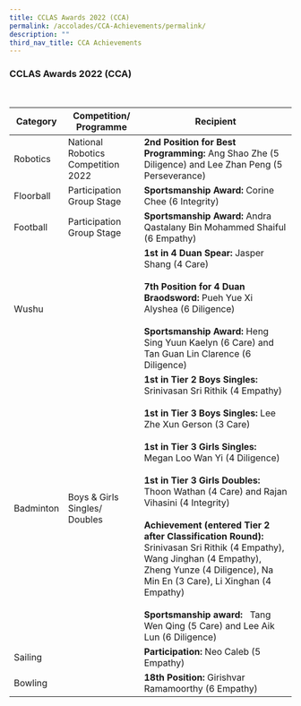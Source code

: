 ```yaml
---
title: CCLAS Awards 2022 (CCA)
permalink: /accolades/CCA-Achievements/permalink/
description: ""
third_nav_title: CCA Achievements
---
```

### CCLAS Awards 2022 (CCA)
<br>

| Category | Competition/ Programme | Recipient |
| -------- | -------- | -------- |
| Robotics     | National Robotics Competition 2022     | **2nd Position for Best Programming:**  Ang Shao Zhe (5 Diligence) and Lee Zhan Peng (5 Perseverance)|
Floorball|Participation Group Stage|**Sportsmanship Award:** Corine Chee (6 Integrity)
|Football|Participation Group Stage|**Sportsmanship Award:** Andra Qastalany Bin Mohammed Shaiful (6 Empathy)
|Wushu||**1st in 4 Duan Spear:** Jasper Shang (4 Care)<br><br>**7th Position for 4 Duan Braodsword:** Pueh Yue Xi Alyshea (6 Diligence)<br><br>**Sportsmanship Award:** Heng Sing Yuun Kaelyn (6 Care) and Tan Guan Lin Clarence (6 Diligence)
|Badminton|Boys & Girls Singles/ Doubles|**1st in Tier 2 Boys Singles:**  Srinivasan Sri Rithik (4 Empathy)<br><br>**1st in Tier 3 Boys Singles:** Lee Zhe Xun Gerson (3 Care)<br><br>**1st in Tier 3 Girls Singles:** Megan Loo Wan Yi (4 Diligence)<br><br>**1st in Tier 3 Girls Doubles:** Thoon Wathan (4 Care) and Rajan Vihasini (4 Integrity)<br><br>**Achievement (entered Tier 2 after Classification Round):** Srinivasan Sri Rithik (4 Empathy), Wang Jinghan (4 Empathy), Zheng Yunze (4 Diligence), Na Min En (3 Care), Li Xinghan (4 Empathy)<br><br>**Sportsmanship award:**   Tang Wen Qing (5 Care) and Lee Aik Lun (6 Diligence)
|Sailing||**Participation:** Neo Caleb (5 Empathy)
|Bowling||**18th Position:** Girishvar Ramamoorthy (6 Empathy)